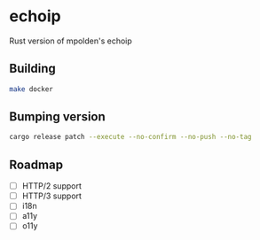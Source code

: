 # echoip
Rust version of mpolden's echoip

## Building

```bash
make docker
```

## Bumping version

```bash
cargo release patch --execute --no-confirm --no-push --no-tag
```

## Roadmap

- [ ] HTTP/2 support
- [ ] HTTP/3 support
- [ ] i18n
- [ ] a11y
- [ ] o11y
